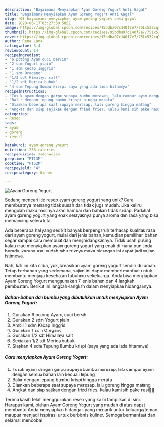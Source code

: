 ```yaml
---
description: "Bagaimana Menyiapkan Ayam Goreng Yogurt Anti Gagal"
title: "Bagaimana Menyiapkan Ayam Goreng Yogurt Anti Gagal"
slug: 405-bagaimana-menyiapkan-ayam-goreng-yogurt-anti-gagal
date: 2020-06-17T03:27:30.585Z
image: https://img-global.cpcdn.com/recipes/95bdba07c140f7e7/751x532cq70/ayam-goreng-yogurt-foto-resep-utama.jpg
thumbnail: https://img-global.cpcdn.com/recipes/95bdba07c140f7e7/751x532cq70/ayam-goreng-yogurt-foto-resep-utama.jpg
cover: https://img-global.cpcdn.com/recipes/95bdba07c140f7e7/751x532cq70/ayam-goreng-yogurt-foto-resep-utama.jpg
author: Rena Luna
ratingvalue: 3.4
reviewcount: 14
recipeingredient:
- "6 potong Ayam cuci bersih"
- "2 sdm Yogurt plain"
- "1 sdm Kecap Inggris"
- "1 sdm Oregano"
- "1/2 sdt Himalaya salt"
- "1/2 sdt Merica bubuk"
- "4 sdm Tepung Bumbu krispi saya yang ada lada hitamnya"
recipeinstructions:
- "Tusuk ayam dengan garpu supaya bumbu meresap, lalu campur ayam dengan semua bahan lain kecuali tepung"
- "Balur dengan tepung bumbu krispi hingga merata"
- "Diamkan beberapa saat supaya meresap, lalu goreng hingga matang"
- "Angkat dan siap sajikan dengan fried fries. Kalau kami sih pake nasi🤭😁"
categories:
- Resep
tags:
- ayam
- goreng
- yogurt

katakunci: ayam goreng yogurt 
nutrition: 236 calories
recipecuisine: Indonesian
preptime: "PT13M"
cooktime: "PT52M"
recipeyield: "4"
recipecategory: Dinner

---
```



![Ayam Goreng Yogurt](https://img-global.cpcdn.com/recipes/95bdba07c140f7e7/751x532cq70/ayam-goreng-yogurt-foto-resep-utama.jpg)

Sedang mencari ide resep ayam goreng yogurt yang unik? Cara membuatnya memang tidak susah dan tidak juga mudah. Jika keliru mengolah maka hasilnya akan hambar dan bahkan tidak sedap. Padahal ayam goreng yogurt yang enak selayaknya punya aroma dan rasa yang bisa memancing selera kita.



Ada beberapa hal yang sedikit banyak berpengaruh terhadap kualitas rasa dari ayam goreng yogurt, mulai dari jenis bahan, kemudian pemilihan bahan segar sampai cara membuat dan menghidangkannya. Tidak usah pusing kalau mau menyiapkan ayam goreng yogurt yang enak di mana pun anda berada, karena asal sudah tahu triknya maka hidangan ini dapat jadi sajian istimewa.


Nah, kali ini kita coba, yuk, kreasikan ayam goreng yogurt sendiri di rumah. Tetap berbahan yang sederhana, sajian ini dapat memberi manfaat untuk membantu menjaga kesehatan tubuhmu sekeluarga. Anda bisa menyiapkan Ayam Goreng Yogurt menggunakan 7 jenis bahan dan 4 langkah pembuatan. Berikut ini langkah-langkah dalam menyiapkan hidangannya.

<!--inarticleads1-->

##### Bahan-bahan dan bumbu yang dibutuhkan untuk menyiapkan Ayam Goreng Yogurt:

1. Gunakan 6 potong Ayam, cuci bersih
1. Gunakan 2 sdm Yogurt plain
1. Ambil 1 sdm Kecap Inggris
1. Gunakan 1 sdm Oregano
1. Gunakan 1/2 sdt Himalaya salt
1. Sediakan 1/2 sdt Merica bubuk
1. Siapkan 4 sdm Tepung Bumbu krispi (saya yang ada lada hitamnya)




<!--inarticleads2-->

##### Cara menyiapkan Ayam Goreng Yogurt:

1. Tusuk ayam dengan garpu supaya bumbu meresap, lalu campur ayam dengan semua bahan lain kecuali tepung
1. Balur dengan tepung bumbu krispi hingga merata
1. Diamkan beberapa saat supaya meresap, lalu goreng hingga matang
1. Angkat dan siap sajikan dengan fried fries. Kalau kami sih pake nasi🤭😁




Terima kasih telah menggunakan resep yang kami tampilkan di sini. Harapan kami, olahan Ayam Goreng Yogurt yang mudah di atas dapat membantu Anda menyiapkan hidangan yang menarik untuk keluarga/teman maupun menjadi inspirasi untuk berbisnis kuliner. Semoga bermanfaat dan selamat mencoba!
